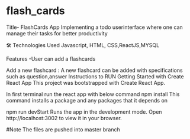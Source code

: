 # flash_cards
Title- FlashCards App Implementing a todo userinterface where one can manage their tasks for better productivity

🛠 Technologies Used Javascript, HTML, CSS,ReactJS,MYSQL

Features -User can add a flashcards

Add a new flashcard : A new flashcard can be added with specifications such as question,answer Instructions to RUN Getting Started with Create React App This project was bootstrapped with Create React App.

In first terminal run the react app with below command npm install This command installs a package and any packages that it depends on

npm run devStart Runs the app in the development mode. Open http://localhost:3002 to view it in your browser.

#Note
The files are pushed into master branch
